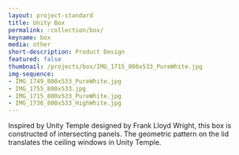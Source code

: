 ```yaml
---
layout: project-standard
title: Unity Box
permalink: :collection/box/
keyname: box
media: other
short-description: Product Design
featured: false
thumbnail: /projects/box/IMG_1715_800x533_PureWhite.jpg
img-sequence: 
- IMG_1749_800x533_PureWhite.jpg
- IMG_1755_800x533.jpg
- IMG_1715_800x533_PureWhite.jpg
- IMG_1736_800x533_HighWhite.jpg
---
```


Inspired by Unity Temple designed by Frank Lloyd Wright, this box is constructed of intersecting panels. The geometric pattern on the lid translates the ceiling windows in Unity Temple.